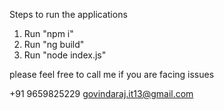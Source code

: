 Steps to run the applications

1. Run "npm i"
2. Run "ng build"
3. Run "node index.js"

please feel free to call me if you are facing issues

+91 9659825229
govindaraj.it13@gmail.com

